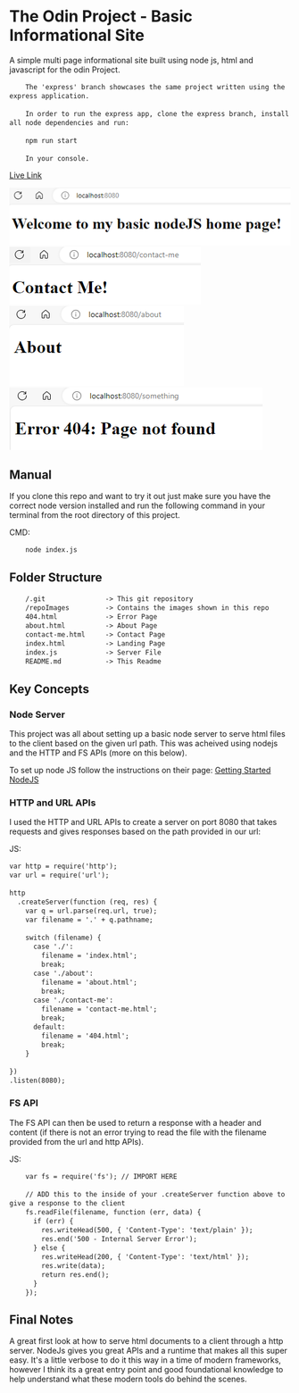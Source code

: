 # The Odin Project - Basic Informational Site

A simple multi page informational site built using node js, html and javascript for the odin Project.

```
    The 'express' branch showcases the same project written using the express application.

    In order to run the express app, clone the express branch, install all node dependencies and run:

    npm run start

    In your console.

```

[Live Link](https://odin-node-site.tmonee23.repl.co/)

![Landing Page](/repoImages/landingPage.png)
![Contact Me](/repoImages/contactMe.png)
![About](/repoImages/about.png)
![Error](/repoImages/error.png)

## Manual

If you clone this repo and want to try it out just make sure you have the correct node version installed and run the following command in your terminal from the root directory of this project.

CMD:

```
    node index.js
```

## Folder Structure

```
    /.git               -> This git repository
    /repoImages         -> Contains the images shown in this repo
    404.html            -> Error Page
    about.html          -> About Page
    contact-me.html     -> Contact Page
    index.html          -> Landing Page
    index.js            -> Server File
    README.md           -> This Readme
```

## Key Concepts

### Node Server

This project was all about setting up a basic node server to serve html files to the client based on the given url path. This was acheived using nodejs and the HTTP and FS APIs (more on this below).

To set up node JS follow the instructions on their page: [Getting Started NodeJS](https://nodejs.org/en/learn/getting-started/how-to-install-nodejs)

### HTTP and URL APIs

I used the HTTP and URL APIs to create a server on port 8080 that takes requests and gives responses based on the path provided in our url:

JS:

```
var http = require('http');
var url = require('url');

http
  .createServer(function (req, res) {
    var q = url.parse(req.url, true);
    var filename = '.' + q.pathname;

    switch (filename) {
      case './':
        filename = 'index.html';
        break;
      case './about':
        filename = 'about.html';
        break;
      case './contact-me':
        filename = 'contact-me.html';
        break;
      default:
        filename = '404.html';
        break;
    }

})
.listen(8080);

```

### FS API

The FS API can then be used to return a response with a header and content (if there is not an error trying to read the file with the filename provided from the url and http APIs).

JS:

```
    var fs = require('fs'); // IMPORT HERE

    // ADD this to the inside of your .createServer function above to give a response to the client
    fs.readFile(filename, function (err, data) {
      if (err) {
        res.writeHead(500, { 'Content-Type': 'text/plain' });
        res.end('500 - Internal Server Error');
      } else {
        res.writeHead(200, { 'Content-Type': 'text/html' });
        res.write(data);
        return res.end();
      }
    });
```

## Final Notes

A great first look at how to serve html documents to a client through a http server. NodeJs gives you great APIs and a runtime that makes all this super easy. It's a little verbose to do it this way in a time of modern frameworks, however I think its a great entry point and good foundational knowledge to help understand what these modern tools do behind the scenes.
